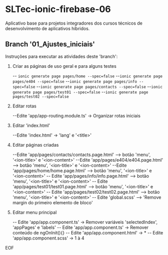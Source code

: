 
# SLTec-ionic-firebase-06
Aplicativo base para projetos integradores dos cursos técnicos de desenvolvimento de aplicativos híbridos.
## Branch '01_Ajustes_iniciais'
Instruções para executar as atividades deste 'branch':

1) Criar as páginas de uso geral e para alguns testes

     -- ``ionic generate page pages/home --spec=false``
      --``ionic generate page pages/e404 --spec=false``
      --``ionic generate page pages/info --spec=false``
      --``ionic generate page pages/contacts --spec=false``
      --``ionic generate page pages/test01 --spec=false``
      --``ionic generate page pages/test02 --spec=false``

2) Editar rotas

    --Edite 'app/app-routing.module.ts' &rarr; Organizar rotas iniciais

3) Editar 'index.html'

    --Edite 'index.html' &rarr; 'lang' e '&lt;title&gt;'

4) Editar páginas criadas

    --Edite 'app/pages/contacts/contacts.page.html' --> botão 'menu', '&lt;ion-title&gt;' e '&lt;ion-content&gt;'
    --Edite 'app/pages/e404/e404.page.html' --> botão 'menu', '&lt;ion-title&gt;' e '&lt;ion-content&gt;'
    --Edite 'app/pages/home/home.page.html' --> botão 'menu', '&lt;ion-title&gt;' e '&lt;ion-content&gt;'
   -- Edite 'app/pages/info/info.page.html' --> botão 'menu', '&lt;ion-title&gt;' e '&lt;ion-content&gt;'
   -- Edite 'app/pages/test01/test01.page.html' --> botão 'menu', '&lt;ion-title&gt;' e '&lt;ion-content&gt;'
  --  Edite 'app/pages/test02/test02.page.html' --> botão 'menu', '&lt;ion-title&gt;' e '&lt;ion-content&gt;'
   -- Edite 'global.scss' --> 'Remove margin do primeiro elemento de bloco'

5) Editar menu principal

   -- Edite 'app/app.component.ts' &rarr; Remover variáveis 'selectedIndex', 'appPages' e 'labels'
   -- Edite 'app/app.component.ts' &rarr; Remover conteúdo de ngOnInit(){}
   -- Edite 'app/app.component.html' &rarr; *
   -- Edite 'app/app.component.scss' &rarr; 1 à 4

EOF
